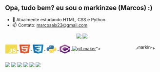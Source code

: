 ## Opa, tudo bem? eu sou o markinzee (Marcos)  :)

- 🌱 Atualmente estudando HTML, CSS e Python.
- 📫 Contato: marcosalx23@gmail.com


<div align="center">
  <a href="https://github.com/markinzee">
  <img height="180em" src="https://github-readme-stats.vercel.app/api?username=markinzee&show_icons=true&theme=dracula&include_all_commits=true&count_private=true"/>
    
  <img height="180em" src="https://github-readme-stats.vercel.app/api/top-langs/?username=markinzee&layout=compact&langs_count=7&theme=dark"/>
</div>
<div style="display: inline_block"><br>
  <img align="center" alt="markin-Js" height="30" width="40" src="https://raw.githubusercontent.com/devicons/devicon/master/icons/javascript/javascript-plain.svg">
  <img align="center" alt="markin-HTML" height="30" width="40" src="https://raw.githubusercontent.com/devicons/devicon/master/icons/html5/html5-original.svg">
  <img align="center" alt="markin-CSS" height="30" width="40" src="https://raw.githubusercontent.com/devicons/devicon/master/icons/css3/css3-original.svg">
  <img align="center" alt="markin-Python" height="30" width="40" src="https://raw.githubusercontent.com/devicons/devicon/master/icons/python/python-original.svg">
  <img align="center" alt="markin-LUA" height="30" width="40" src="https://raw.githubusercontent.com/devicons/devicon/master/icons/csharp/csharp-original.svg">
  <img align="right" alt="markin-pic" height="150" style="border-radius:50px;" src="<a href="https://picasion.com/" title="gif maker"><img src="https://i.picasion.com/pic91/fa4be5a207c187cf3cb33853292a9c9a.gif" border="0" alt="gif maker"></a>">
</div>
  
  ##
 
<div> 
  <a href="https://www.youtube.com/channel/UCgzAH3KmgolBhptWF_fGCYw" target="_blank"><img src="https://img.shields.io/badge/YouTube-FF0000?style=for-the-badge&logo=youtube&logoColor=white" target="_blank"></a>
  <a href="https://instagram.com/marcoospls" target="_blank"><img src="https://img.shields.io/badge/-Instagram-%23E4405F?style=for-the-badge&logo=instagram&logoColor=white" target="_blank"></a>
 	<a href="https://www.twitch.tv/markinzadaa" target="_blank"><img src="https://img.shields.io/badge/Twitch-9146FF?style=for-the-badge&logo=twitch&logoColor=white" target="_blank"></a>
 <a href="https://discord.gg/CDkWuHZbSw" target="_blank"><img src="https://img.shields.io/badge/Discord-7289DA?style=for-the-badge&logo=discord&logoColor=white" target="_blank"></a> 
  <a href = "mailto:marcosalx23@gmail.com"><img src="https://img.shields.io/badge/-Gmail-%23333?style=for-the-badge&logo=gmail&logoColor=white" target="_blank"></a>
  <a href="https://www.linkedin.com/in/marcos-paulo-de-souza-2a90821a4/" target="_blank"><img src="https://img.shields.io/badge/-LinkedIn-%230077B5?style=for-the-badge&logo=linkedin&logoColor=white" target="_blank"></a> 
